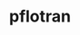 ---
title: "pflotran"
layout: cache
categories: [package, develop-2025-03-23]
meta: {"compilers": ["gcc@=11.4.0", "oneapi@=2024.2.1"], "num_specs": 2, "num_specs_by_stack": {"e4s": 1, "e4s-oneapi": 1, "root": 2}, "oss": ["ubuntu22.04"], "platforms": ["linux"], "stacks": ["e4s", "e4s-oneapi", "root"], "targets": ["x86_64_v3"], "versions": ["5.0.0"]}
spec_details: [{"compiler": "gcc@=11.4.0", "hash": "k55grbvpx4km2dl2ijsofbdqhfjcp2rl", "os": "ubuntu22.04", "platform": "linux", "size": "-", "stacks": ["e4s", "root"], "target": "x86_64_v3", "variants": ["build_system=autotools", "~rxn"], "versions": ["5.0.0"]}, {"compiler": "oneapi@=2024.2.1", "hash": "tnwan3ujlab3tqlbdvmodatipnmgsyhk", "os": "ubuntu22.04", "platform": "linux", "size": "-", "stacks": ["e4s-oneapi", "root"], "target": "x86_64_v3", "variants": ["build_system=autotools", "~rxn"], "versions": ["5.0.0"]}]
---